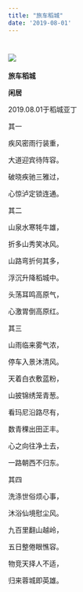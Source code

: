 ```yaml
---
title: "旅车稻城"
date: '2019-08-01'
---
```

  #  ![](/images/heshui.jpg)
  
  **旅车稻城**
  
  **闲居**

2019.08.01于稻城亚丁 

其一 

疾风密雨行装重， 

大道迎宾待阵容。 

破晓疾驰三雅过， 

心惊泸定锁连通。

其二

山泉水寒牦牛雄， 

折多山秀笑冰风。

山路弯折何其多，

浮沉升降稻城中。 

头荡耳鸣高原气， 

心激胃倒高原红。 

其三

山雨临来雾气浓，

停车入景沐清风。 

天着白衣敷蓝粉， 

山披锦绣笼青葱。

看玛尼沿路尽有， 

数青稞出田正丰。

心之向往净土去，

一路朝西不归东。 

其四

洗涤世俗烦心事， 

沐浴仙境慰尘风。

九百里翻山越岭， 

五日整倦眼憔容。 

物竞天择人不适， 

归来蓉城即英雄。 
